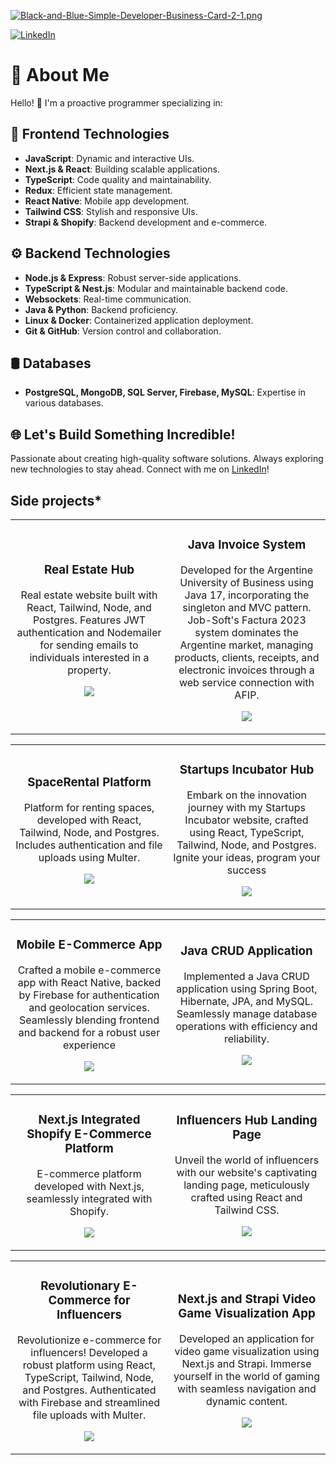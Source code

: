 [![Black-and-Blue-Simple-Developer-Business-Card-2-1.png](https://i.postimg.cc/Y2NrxQty/Black-and-Blue-Simple-Developer-Business-Card-2-1.png)](https://postimg.cc/rzm2V00S)

[![LinkedIn](https://img.shields.io/badge/LinkedIn-Connect-blue?style=social&logo=linkedin)](https://www.linkedin.com/in/lucas-bianchi-dev/)


# 👋 About Me

Hello! 👋 I'm a proactive programmer specializing in:

## 🚀 Frontend Technologies

- **JavaScript**: Dynamic and interactive UIs.
- **Next.js & React**: Building scalable applications.
- **TypeScript**: Code quality and maintainability.
- **Redux**: Efficient state management.
- **React Native**: Mobile app development.
- **Tailwind CSS**: Stylish and responsive UIs.
- **Strapi & Shopify**: Backend development and e-commerce.

## ⚙️ Backend Technologies

- **Node.js & Express**: Robust server-side applications.
- **TypeScript & Nest.js**: Modular and maintainable backend code.
- **Websockets**: Real-time communication.
- **Java & Python**: Backend proficiency.
- **Linux & Docker**: Containerized application deployment.
- **Git & GitHub**: Version control and collaboration.

## 🛢️ Databases

- **PostgreSQL, MongoDB, SQL Server, Firebase, MySQL**: Expertise in various databases.

## 🌐 Let's Build Something Incredible!

Passionate about creating high-quality software solutions. Always exploring new technologies to stay ahead. Connect with me on [LinkedIn](https://www.linkedin.com/in/lucas-bianchi-dev/)!




## Side projects*


<table>
<tr>
<td width="50%">
  <h3 align="center">Real Estate Hub</h3>
  <div align="center">
    <p>Real estate website built with React, Tailwind, Node, and Postgres. Features JWT authentication and Nodemailer for sending emails to individuals interested in a property.</p>
    <p>
      <a href="https://github.com/ArisGuimera/SimpleAndroidMVVM" target="_blank">
        <img src="https://img.shields.io/badge/C%C3%93DIGO-80ffaa?style=for-the-badge&logo=github&logoColor=black">
      </a>
    </p>
  </div>
</td>

<td width="50%">
  <h3 align="center">Java Invoice System</h3>
  <div align="center">
    <p>Developed for the Argentine University of Business using Java 17, incorporating the singleton and MVC pattern. Job-Soft's Factura 2023 system dominates the Argentine market, managing products, clients, receipts, and electronic invoices through a web service connection with AFIP.</p>
    <p>
      <a href="https://github.com/ArisGuimera/SimpleAndroidMVVM" target="_blank">
        <img src="https://img.shields.io/badge/C%C3%93DIGO-80ffaa?style=for-the-badge&logo=github&logoColor=black">
      </a>
    </p>
  </div>
</td>
</tr>
</table>

<table>
<tr>
<td width="50%">
  <h3 align="center">SpaceRental Platform</h3>
  <div align="center">
    <p>Platform for renting spaces, developed with React, Tailwind, Node, and Postgres. Includes authentication and file uploads using Multer.</p>
    <p>
      <a href="https://github.com/ArisGuimera/SimpleAndroidMVVM" target="_blank">
        <img src="https://img.shields.io/badge/C%C3%93DIGO-80ffaa?style=for-the-badge&logo=github&logoColor=black">
      </a>
    </p>
  </div>
</td>

<td width="50%">
  <h3 align="center">Startups Incubator Hub</h3>
  <div align="center">
    <p>Embark on the innovation journey with my Startups Incubator website, crafted using React, TypeScript, Tailwind, Node, and Postgres. Ignite your ideas, program your success</p>
    <p>
      <a href="https://github.com/ArisGuimera/SimpleAndroidMVVM" target="_blank">
        <img src="https://img.shields.io/badge/C%C3%93DIGO-80ffaa?style=for-the-badge&logo=github&logoColor=black">
      </a>
    </p>
  </div>
</td>
</tr>
</table>

<table>
<tr>
<td width="50%">
  <h3 align="center">Mobile E-Commerce App</h3>
  <div align="center">
    <p>Crafted a mobile e-commerce app with React Native, backed by Firebase for authentication and geolocation services. Seamlessly blending frontend and backend for a robust user experience</p>
    <p>
      <a href="https://github.com/ArisGuimera/SimpleAndroidMVVM" target="_blank">
        <img src="https://img.shields.io/badge/C%C3%93DIGO-80ffaa?style=for-the-badge&logo=github&logoColor=black">
      </a>
    </p>
  </div>
</td>

<td width="50%">
  <h3 align="center">Java CRUD Application</h3>
  <div align="center">
    <p>Implemented a Java CRUD application using Spring Boot, Hibernate, JPA, and MySQL. Seamlessly manage database operations with efficiency and reliability.</p>
    <p>
      <a href="https://github.com/ArisGuimera/SimpleAndroidMVVM" target="_blank">
        <img src="https://img.shields.io/badge/C%C3%93DIGO-80ffaa?style=for-the-badge&logo=github&logoColor=black">
      </a>
    </p>
  </div>
</td>
</tr>
</table>

<table>
<tr>
<td width="50%">
  <h3 align="center">Next.js Integrated Shopify E-Commerce Platform</h3>
  <div align="center">
    <p>E-commerce platform developed with Next.js, seamlessly integrated with Shopify.</p>
    <p>
      <a href="https://github.com/ArisGuimera/SimpleAndroidMVVM" target="_blank">
        <img src="https://img.shields.io/badge/C%C3%93DIGO-80ffaa?style=for-the-badge&logo=github&logoColor=black">
      </a>
    </p>
  </div>
</td>

<td width="50%">
  <h3 align="center">Influencers Hub Landing Page</h3>
  <div align="center">
    <p>Unveil the world of influencers with our website's captivating landing page, meticulously crafted using React and Tailwind CSS.</p>
    <p>
      <a href="https://github.com/ArisGuimera/SimpleAndroidMVVM" target="_blank">
        <img src="https://img.shields.io/badge/C%C3%93DIGO-80ffaa?style=for-the-badge&logo=github&logoColor=black">
      </a>
    </p>
  </div>
</td>
</tr>
</table>

<table>
<tr>
<td width="50%">
  <h3 align="center">Revolutionary E-Commerce for Influencers</h3>
  <div align="center">
    <p>Revolutionize e-commerce for influencers! Developed a robust platform using React, TypeScript, Tailwind, Node, and Postgres. Authenticated with Firebase and streamlined file uploads with Multer.</p>
    <p>
      <a href="https://github.com/ArisGuimera/SimpleAndroidMVVM" target="_blank">
        <img src="https://img.shields.io/badge/C%C3%93DIGO-80ffaa?style=for-the-badge&logo=github&logoColor=black">
      </a>
    </p>
  </div>
</td>

<td width="50%">
  <h3 align="center">Next.js and Strapi Video Game Visualization App</h3>
  <div align="center">
    <p>Developed an application for video game visualization using Next.js and Strapi. Immerse yourself in the world of gaming with seamless navigation and dynamic content.</p>
    <p>
      <a href="https://github.com/ArisGuimera/SimpleAndroidMVVM" target="_blank">
        <img src="https://img.shields.io/badge/C%C3%93DIGO-80ffaa?style=for-the-badge&logo=github&logoColor=black">
      </a>
    </p>
  </div>
</td>
</tr>
</table>

